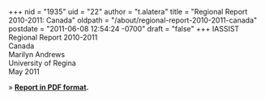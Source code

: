 +++
nid = "1935"
uid = "22"
author = "t.alatera"
title = "Regional Report 2010-2011: Canada"
oldpath = "/about/regional-report-2010-2011-canada"
postdate = "2011-06-08 12:54:24 -0700"
draft = "false"
+++
IASSIST Regional Report 2010-2011\
Canada\
Marilyn Andrews\
University of Regina\
May 2011

» **[Report in PDF
format](http://iassistdata.org/sites/default/files/canada_regional_report_2010-2011.pdf).**
